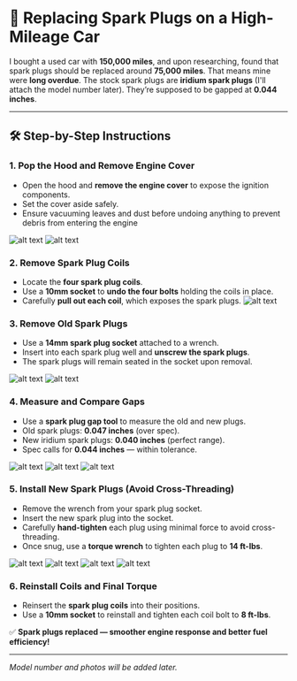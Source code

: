 # 🔧 Replacing Spark Plugs on a High-Mileage Car

I bought a used car with **150,000 miles**, and upon researching, found that spark plugs should be replaced around **75,000 miles**. That means mine were **long overdue**. The stock spark plugs are **iridium spark plugs** (I'll attach the model number later). They’re supposed to be gapped at **0.044 inches**.

---

## 🛠️ Step-by-Step Instructions

### 1. Pop the Hood and Remove Engine Cover
- Open the hood and **remove the engine cover** to expose the ignition components.  
- Set the cover aside safely.
- Ensure vacuuming leaves and dust before undoing anything to prevent debris from entering the engine

![alt text](image-16.png) ![alt text](image-17.png)

### 2. Remove Spark Plug Coils
- Locate the **four spark plug coils**.  
- Use a **10mm socket** to **undo the four bolts** holding the coils in place.  
- Carefully **pull out each coil**, which exposes the spark plugs.
![alt text](image-18.png)

### 3. Remove Old Spark Plugs
- Use a **14mm spark plug socket** attached to a wrench.  
- Insert into each spark plug well and **unscrew the spark plugs**.  
- The spark plugs will remain seated in the socket upon removal.

![alt text](image-19.png) ![alt text](image-20.png)

### 4. Measure and Compare Gaps
- Use a **spark plug gap tool** to measure the old and new plugs.  
- Old spark plugs: **0.047 inches** (over spec).  
- New iridium spark plugs: **0.040 inches** (perfect range).  
- Spec calls for **0.044 inches** — within tolerance.

![alt text](image-21.png) ![alt text](image-22.png) ![alt text](image-23.png)

### 5. Install New Spark Plugs (Avoid Cross-Threading)
- Remove the wrench from your spark plug socket.  
- Insert the new spark plug into the socket.  
- Carefully **hand-tighten** each plug using minimal force to avoid cross-threading.  
- Once snug, use a **torque wrench** to tighten each plug to **14 ft-lbs**.

![alt text](image-24.png) ![alt text](image-25.png) ![alt text](image-26.png) ![alt text](image-27.png)

### 6. Reinstall Coils and Final Torque
- Reinsert the **spark plug coils** into their positions.  
- Use a **10mm socket** to reinstall and tighten each coil bolt to **8 ft-lbs**.

✅ **Spark plugs replaced — smoother engine response and better fuel efficiency!**

---

*Model number and photos will be added later.*
